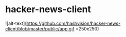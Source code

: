 # hacker-news-client


![alt-text](https://github.com/hashvision/hacker-news-client/blob/master/public/app.gif =250x250)
